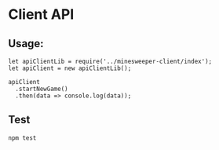 # Client API

## Usage:
```
let apiClientLib = require('../minesweeper-client/index');
let apiClient = new apiClientLib();

apiClient
  .startNewGame()
  .then(data => console.log(data));
```

## Test
```
npm test
```